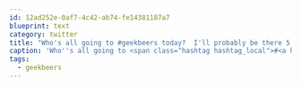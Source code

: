```yaml
---
id: 12ad252e-0af7-4c42-ab74-fe14381187a7
blueprint: text
category: twitter
title: "Who's all going to #geekbeers today?  I'll probably be there 5:30-6"
caption: 'Who''s all going to <span class="hashtag hashtag_local">#<a href="http://tweettemp.darylchymko.ca/?tag=geekbeers">geekbeers</a> today?  I''ll probably be there 5:30-6'
tags:
  - geekbeers
---
```

